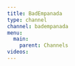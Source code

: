 ```yaml
---
title: BadEmpanada
type: channel
channel: badempanada
menu:
  main:
    parent: Channels
videos:
---
```

